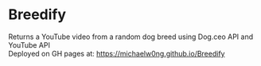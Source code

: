 # Breedify
Returns a YouTube video from a random dog breed using Dog.ceo API and YouTube API <br/>
Deployed on GH pages at: https://michaelw0ng.github.io/Breedify
